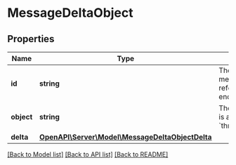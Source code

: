 # MessageDeltaObject

## Properties
Name | Type | Description | Notes
------------ | ------------- | ------------- | -------------
**id** | **string** | The identifier of the message, which can be referenced in API endpoints. | 
**object** | **string** | The object type, which is always &#x60;thread.message.delta&#x60;. | 
**delta** | [**OpenAPI\Server\Model\MessageDeltaObjectDelta**](MessageDeltaObjectDelta.md) |  | 

[[Back to Model list]](../README.md#documentation-for-models) [[Back to API list]](../README.md#documentation-for-api-endpoints) [[Back to README]](../README.md)


